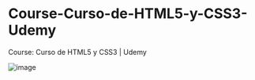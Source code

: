 # Course-Curso-de-HTML5-y-CSS3-Udemy
Course: Curso de HTML5 y CSS3 | Udemy

![image](https://github.com/user-attachments/assets/d9be7bfb-797a-4fac-8fcd-d87b9bb6e1de)

